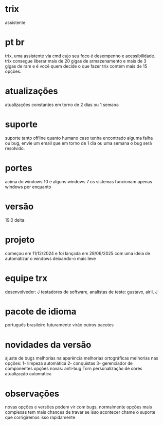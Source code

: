 # trix
assistente
# pt br
trix, uma assistente via cmd cujo seu foco é desempenho e acessibilidade.
trix consegue liberar mais de 20 gigas de armazenamento e mais de 3 gigas de ram e é você quem decide o que fazer
trix contém mais de 15 opções.
# atualizações 
atualizações constantes em torno de 2 dias ou 1 semana 
# suporte 
suporte tanto offline quanto humano
caso tenha encontrado alguma falha ou bug, envie um email que em torno de 1 dia ou uma semana o bug será resolvido.
# portes
acima do windows 10 e alguns windows 7 os sistemas funcionam
apenas windows por enquanto
# versão 
19.0 delta
# projeto
começou em 11/12/2024 e foi lançada em 29/06/2025 com uma ideia de automátizar o windows deixando-o mais leve
# equipe trx
desenvolvedor: J
testadores de software, analistas de teste: gustavo, airii, J
# pacote de idioma
português brasileiro
futuramente virão outros pacotes
# novidades da versão
ajuste de bugs
melhorias na aparência
melhorias ortográficas
melhorias nas opções:
1- limpeza automática
2- conquistas
3- gerenciador de componentes
opções novas:
anti-bug Torn
personalização de cores
atualização automática
# observações
novas opções e versões podem vir com bugs, normalmente opções mais complexas tem mais chances de travar
se isso acontecer chame o suporte que corrigiremos isso rapidamente
